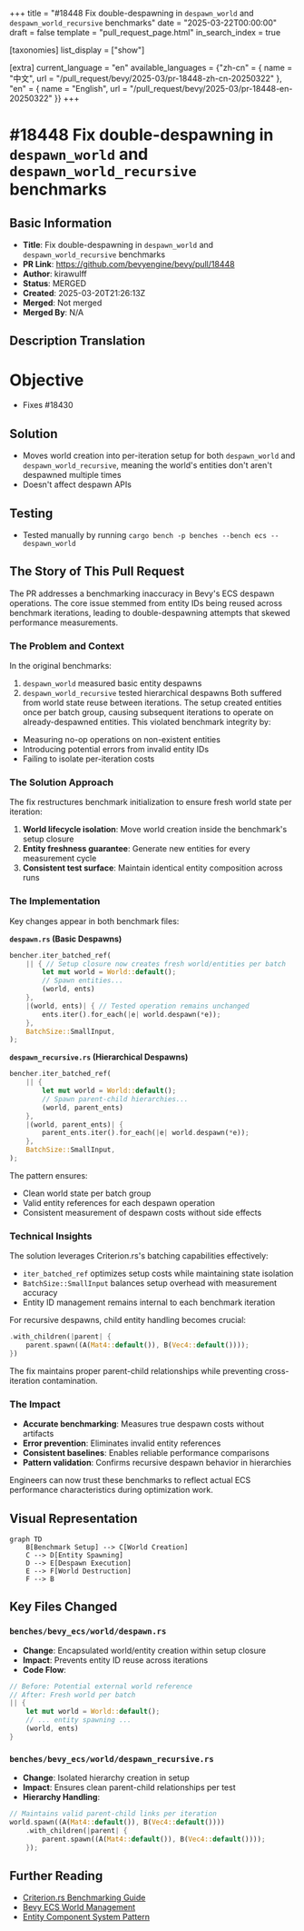 +++
title = "#18448 Fix double-despawning in `despawn_world` and `despawn_world_recursive` benchmarks"
date = "2025-03-22T00:00:00"
draft = false
template = "pull_request_page.html"
in_search_index = true

[taxonomies]
list_display = ["show"]

[extra]
current_language = "en"
available_languages = {"zh-cn" = { name = "中文", url = "/pull_request/bevy/2025-03/pr-18448-zh-cn-20250322" }, "en" = { name = "English", url = "/pull_request/bevy/2025-03/pr-18448-en-20250322" }}
+++

# #18448 Fix double-despawning in `despawn_world` and `despawn_world_recursive` benchmarks

## Basic Information
- **Title**: Fix double-despawning in `despawn_world` and `despawn_world_recursive` benchmarks
- **PR Link**: https://github.com/bevyengine/bevy/pull/18448
- **Author**: kirawulff
- **Status**: MERGED
- **Created**: 2025-03-20T21:26:13Z
- **Merged**: Not merged
- **Merged By**: N/A

## Description Translation
# Objective

- Fixes #18430


## Solution

- Moves world creation into per-iteration setup for both `despawn_world` and `despawn_world_recursive`, meaning the world's entities don't aren't despawned multiple times
- Doesn't affect despawn APIs

## Testing

- Tested manually by running `cargo bench -p benches --bench ecs -- despawn_world`

## The Story of This Pull Request

The PR addresses a benchmarking inaccuracy in Bevy's ECS despawn operations. The core issue stemmed from entity IDs being reused across benchmark iterations, leading to double-despawning attempts that skewed performance measurements.

### The Problem and Context
In the original benchmarks:
1. `despawn_world` measured basic entity despawns
2. `despawn_world_recursive` tested hierarchical despawns
Both suffered from world state reuse between iterations. The setup created entities once per batch group, causing subsequent iterations to operate on already-despawned entities. This violated benchmark integrity by:
- Measuring no-op operations on non-existent entities
- Introducing potential errors from invalid entity IDs
- Failing to isolate per-iteration costs

### The Solution Approach
The fix restructures benchmark initialization to ensure fresh world state per iteration:
1. **World lifecycle isolation**: Move world creation inside the benchmark's setup closure
2. **Entity freshness guarantee**: Generate new entities for every measurement cycle
3. **Consistent test surface**: Maintain identical entity composition across runs

### The Implementation
Key changes appear in both benchmark files:

**`despawn.rs` (Basic Despawns)**
```rust
bencher.iter_batched_ref(
    || { // Setup closure now creates fresh world/entities per batch
        let mut world = World::default();
        // Spawn entities...
        (world, ents)
    },
    |(world, ents)| { // Tested operation remains unchanged
        ents.iter().for_each(|e| world.despawn(*e));
    },
    BatchSize::SmallInput,
);
```

**`despawn_recursive.rs` (Hierarchical Despawns)**
```rust
bencher.iter_batched_ref(
    || {
        let mut world = World::default();
        // Spawn parent-child hierarchies...
        (world, parent_ents)
    },
    |(world, parent_ents)| {
        parent_ents.iter().for_each(|e| world.despawn(*e));
    },
    BatchSize::SmallInput,
);
```

The pattern ensures:
- Clean world state per batch group
- Valid entity references for each despawn operation
- Consistent measurement of despawn costs without side effects

### Technical Insights
The solution leverages Criterion.rs's batching capabilities effectively:
- `iter_batched_ref` optimizes setup costs while maintaining state isolation
- `BatchSize::SmallInput` balances setup overhead with measurement accuracy
- Entity ID management remains internal to each benchmark iteration

For recursive despawns, child entity handling becomes crucial:
```rust
.with_children(|parent| {
    parent.spawn((A(Mat4::default()), B(Vec4::default())));
})
```
The fix maintains proper parent-child relationships while preventing cross-iteration contamination.

### The Impact
- **Accurate benchmarking**: Measures true despawn costs without artifacts
- **Error prevention**: Eliminates invalid entity references
- **Consistent baselines**: Enables reliable performance comparisons
- **Pattern validation**: Confirms recursive despawn behavior in hierarchies

Engineers can now trust these benchmarks to reflect actual ECS performance characteristics during optimization work.

## Visual Representation

```mermaid
graph TD
    B[Benchmark Setup] --> C[World Creation]
    C --> D[Entity Spawning]
    D --> E[Despawn Execution]
    E --> F[World Destruction]
    F --> B
```

## Key Files Changed

### `benches/bevy_ecs/world/despawn.rs`
- **Change**: Encapsulated world/entity creation within setup closure
- **Impact**: Prevents entity ID reuse across iterations
- **Code Flow**:
```rust
// Before: Potential external world reference
// After: Fresh world per batch
|| {
    let mut world = World::default();
    // ... entity spawning ...
    (world, ents)
}
```

### `benches/bevy_ecs/world/despawn_recursive.rs`
- **Change**: Isolated hierarchy creation in setup
- **Impact**: Ensures clean parent-child relationships per test
- **Hierarchy Handling**:
```rust
// Maintains valid parent-child links per iteration
world.spawn((A(Mat4::default()), B(Vec4::default())))
    .with_children(|parent| {
        parent.spawn((A(Mat4::default()), B(Vec4::default())));
    });
```

## Further Reading
- [Criterion.rs Benchmarking Guide](https://bheisler.github.io/criterion.rs/book/)
- [Bevy ECS World Management](https://bevyengine.org/learn/book/ECS/world/)
- [Entity Component System Pattern](https://en.wikipedia.org/wiki/Entity_component_system)